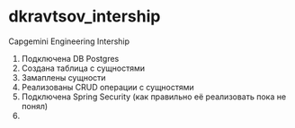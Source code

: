 # dkravtsov_intership
Capgemini Engineering Intership

1) Подключена DB Postgres
2) Создана таблица с сущностями
3) Замаплены сущности
4) Реализованы CRUD операции с сущностями
5) Подключена Spring Security (как правильно её реализовать пока не понял)
6) 


